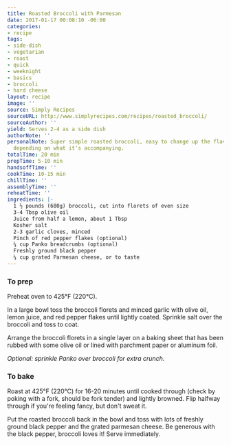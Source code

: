 ```yaml
---
title: Roasted Broccoli with Parmesan
date: 2017-01-17 00:08:10 -06:00
categories:
- recipe
tags:
- side-dish
- vegetarian
- roast
- quick
- weeknight
- basics
- broccoli
- hard cheese
layout: recipe
image: ''
source: Simply Recipes
sourceURL: http://www.simplyrecipes.com/recipes/roasted_broccoli/
sourceAuthor: ''
yield: Serves 2-4 as a side dish
authorNote: ''
personalNote: Super simple roasted broccoli, easy to change up the flavor profile
  depending on what it's accompanying.
totalTime: 20 min
prepTime: 5-10 min
handsoffTime: ''
cookTime: 10-15 min
chillTime: ''
assemblyTime: ''
reheatTime: ''
ingredients: |-
  1 ½ pounds (680g) broccoli, cut into florets of even size
  3-4 Tbsp olive oil
  Juice from half a lemon, about 1 Tbsp
  Kosher salt
  2-3 garlic cloves, minced
  Pinch of red pepper flakes (optional)
  ¼ cup Panko breadcrumbs (optional)
  Freshly ground black pepper
  ¼ cup grated Parmesan cheese, or to taste
---
```


### To prep

Preheat oven to 425°F (220°C).

In a large bowl toss the broccoli florets and minced garlic with olive oil, lemon juice, and red pepper flakes until lightly coated. Sprinkle salt over the broccoli and toss to coat.

Arrange the broccoli florets in a single layer on a baking sheet that has been rubbed with some olive oil or lined with parchment paper or aluminum foil.

*Optional: sprinkle Panko over broccoli for extra crunch.*

### To bake

Roast at 425°F (220°C) for 16-20 minutes until cooked through (check by poking with a fork, should be fork tender) and lightly browned. Flip halfway through if you're feeling fancy, but don't sweat it.

Put the roasted broccoli back in the bowl and toss with lots of freshly ground black pepper and the grated parmesan cheese. Be generous with the black pepper, broccoli loves it! Serve immediately.
